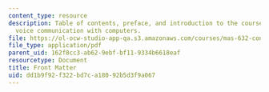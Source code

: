 ```yaml
---
content_type: resource
description: Table of contents, preface, and introduction to the course textbook on
  voice communication with computers.
file: https://ol-ocw-studio-app-qa.s3.amazonaws.com/courses/mas-632-conversational-computer-systems-fall-2008/dd1b9f92f322bd7ca18092b5d3f9a067_shmant_txt_intro.pdf
file_type: application/pdf
parent_uid: 162f8cc3-ab62-9ebf-bf11-9334b6618eaf
resourcetype: Document
title: Front Matter
uid: dd1b9f92-f322-bd7c-a180-92b5d3f9a067
---
```

